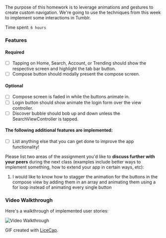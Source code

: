 
The purpose of this homework is to leverage animations and gestures to create custom navigation. We're going to use the techniques from this week to implement some interactions in Tumblr.

Time spent: `6 hours`

### Features

#### Required

- [ ] Tapping on Home, Search, Account, or Trending should show the respective screen and highlight the tab bar button.
- [ ] Compose button should modally present the compose screen.

#### Optional

- [ ] Compose screen is faded in while the buttons animate in.
- [ ] Login button should show animate the login form over the view controller.
- [ ] Discover bubble should bob up and down unless the SearchViewController is tapped.

#### The following **additional** features are implemented:

- [ ] List anything else that you can get done to improve the app functionality!

Please list two areas of the assignment you'd like to **discuss further with your peers** during the next class (examples include better ways to implement something, how to extend your app in certain ways, etc):

1. I would like to know how to stagger the animation for the buttons in the compose view by adding them in an array and animating them using a for loop instead of animating every single button


### Video Walkthrough 

Here's a walkthrough of implemented user stories:

<img src='http://i.imgur.com/d5y8Xkg.gifv' title='Video Walkthrough' width='' alt='Video Walkthrough' />

GIF created with [LiceCap](http://www.cockos.com/licecap/).





